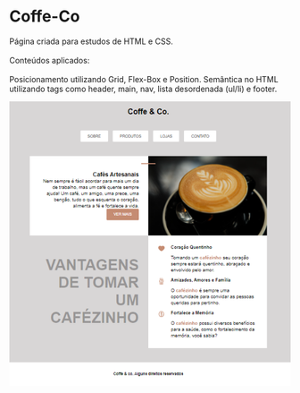 # Coffe-Co

  Página criada para estudos de HTML e CSS.<br><br>
  Conteúdos aplicados:<br><br>
  Posicionamento utilizando Grid, Flex-Box e Position.
  Semântica no HTML utilizando tags como header, main, nav, lista desordenada (ul/li) e footer.


![Pagina projeto](img/pagina.png)
